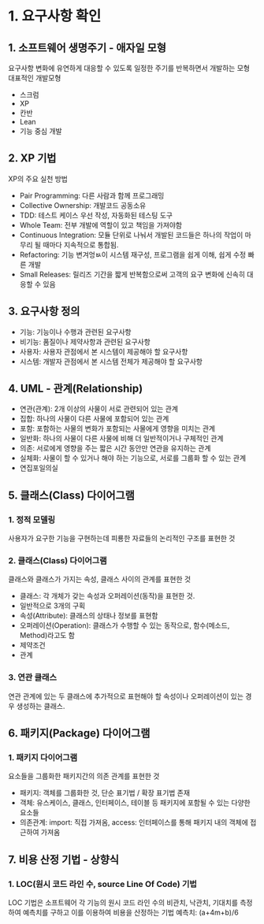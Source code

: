 # 1. 요구사항 확인
## 1. 소프트웨어 생명주기 - 애자일 모형
요구사항 변화에 유연하게 대응할 수 있도록 일정한 주기를 반복하면서 개발하는 모형  
대표적인 개발모형
* 스크럼
* XP
* 칸반
* Lean
* 기능 중심 개발
## 2. XP 기법
XP의 주요 실천 방법
* Pair Programming: 다른 사람과 함께 프로그래밍
* Collective Ownership: 개발코드 공동소유
* TDD: 테스트 케이스 우선 작성, 자동화된 테스팅 도구
* Whole Team: 전부 개발에 역할이 있고 책임을 가져야함
* Continuous Integration: 모듈 단위로 나눠서 개발된 코드들은 하나의 작업이 마무리 될 때마다 지속적으로 통합됨.
* Refactoring: 기능 변겨엉ㅄ이 시스템 재구성, 프로그램을 쉽게 이해, 쉽게 수정 빠른 개발
* Small Releases: 릴리즈 기간을 짧게 반복함으로써 고객의 요구 변화에 신속히 대응할 수 있음
## 3. 요구사항 정의
* 기능: 기능이나 수행과 관련된 요구사항
* 비기능: 품질이나 제약사항과 관련된 요구사항
* 사용자: 사용자 관점에서 본 시스템이 제공해야 할 요구사항
* 시스템: 개발자 관점에서 본 시스템 전체가 제공해야 할 요구사항
## 4. UML - 관계(Relationship)
* 연관(관계): 2개 이상의 사물이 서로 관련되어 있는 관계
* 집합: 하나의 사물이 다른 사물에 포함되어 있는 관계
* 포함: 포함하는 사물의 변화가 포함되는 사물에게 영향을 미치는 관계
* 일반화: 하나의 사물이 다른 사물에 비해 더 일반적이거나 구체적인 관계
* 의존: 서로에게 영향을 주는 짧은 시간 동안만 연관을 유지하는 관계
* 실체화: 사물이 할 수 있거나 해야 하는 기능으로, 서로를 그룹화 할 수 있는 관계
* 연집포일의실
## 5. 클래스(Class) 다이어그램
### 1. 정적 모델링
사용자가 요구한 기능을 구현하는데 피룡한 자료들의 논리적인 구조를 표현한 것
### 2. 클래스(Class) 다이어그램
클래스와 클래스가 가지는 속성, 클래스 사이의 관계를 표현한 것
* 클래스: 각 개체가 갖는 속성과 오퍼레이션(동작)을 표현한 것.
* 일반적으로 3개의 구획
* 속성(Attribute): 클래스의 상태나 정보를 표현함
* 오퍼레이션(Operation): 클래스가 수행할 수 있는 동작으로, 함수(메소드, Method)라고도 함
* 제약조건
* 관계
### 3. 연관 클래스
연관 관계에 있는 두 클래스에 추가적으로 표현해야 할 속성이나 오퍼레이션이 있는 경우 생성하는 클래스.
## 6. 패키지(Package) 다이어그램
### 1. 패키지 다이어그램
요소들을 그룹화한 패키지간의 의존 관계를 표현한 것
* 패키지: 객체를 그룹화한 것, 단순 표기법 / 확장 표기법 존재
* 객체: 유스케이스, 클래스, 인터페이스, 테이블 등 패키지에 포함될 수 있는 다양한 요소들
* 의존관계: import: 직접 가져옴, access: 인터페이스를 통해 패키지 내의 객체에 접근하여 가져옴
## 7. 비용 산정 기법 - 상향식
### 1. LOC(원시 코드 라인 수, source Line Of Code) 기법
LOC 기법은 소프트웨어 각 기능의 원시 코드 라인 수의 비관치, 낙관치, 기대치를 측정하여 예측치를 구하고 이를 이용하여 비용을 산정하는 기법
예측치: (a+4m+b)/6  